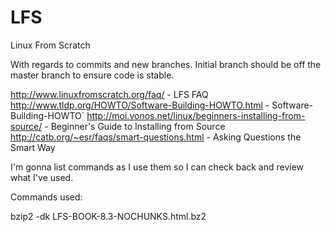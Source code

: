# LFS
Linux From Scratch

With regards to commits and new branches. Initial branch should be off the master branch to ensure code is stable.

http://www.linuxfromscratch.org/faq/ - LFS FAQ
http://www.tldp.org/HOWTO/Software-Building-HOWTO.html - Software-Building-HOWTO`
http://moi.vonos.net/linux/beginners-installing-from-source/ - Beginner's Guide to Installing from Source
http://catb.org/~esr/faqs/smart-questions.html - Asking Questions the Smart Way

I'm gonna list commands as I use them so I can check back and review what I've used.

Commands used:

bzip2 -dk LFS-BOOK-8.3-NOCHUNKS.html.bz2

